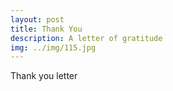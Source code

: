 ```yaml
---
layout: post
title: Thank You
description: A letter of gratitude
img: ../img/115.jpg
---
```


Thank you letter
